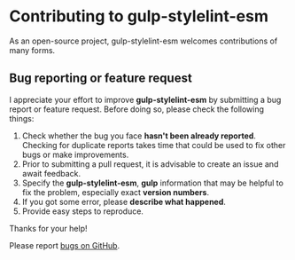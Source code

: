 # Contributing to gulp-stylelint-esm

As an open-source project, gulp-stylelint-esm welcomes contributions of many forms.

## Bug reporting or feature request

I appreciate your effort to improve **gulp-stylelint-esm** by submitting a bug report or feature request. Before doing so, please check the following things:

1. Check whether the bug you face **hasn't been already reported**. Checking for duplicate reports takes time that could be used to fix other bugs or make improvements.
2. Prior to submitting a pull request, it is advisable to create an issue and await feedback.
3. Specify the **gulp-stylelint-esm**, **gulp** information that may be helpful to fix the problem, especially exact **version numbers**.
4. If you got some error, please **describe what happened**.
5. Provide easy steps to reproduce.

Thanks for your help!

Please report [bugs on GitHub][1].

[1]: https://github.com/adorade/gulp-stylelint-esm/issues/new
